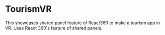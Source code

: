 # TourismVR
This showcases shared panel feature of React360 to make a tourism app in VR.
Uses React 360's feature of shared panels.
